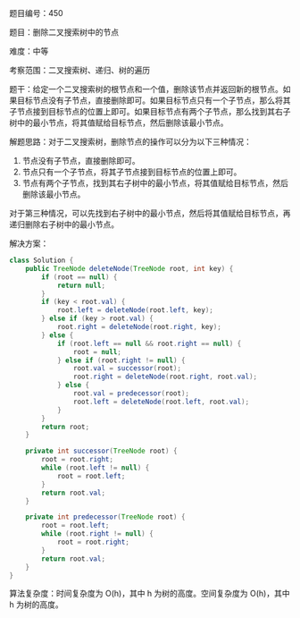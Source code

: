 题目编号：450

题目：删除二叉搜索树中的节点

难度：中等

考察范围：二叉搜索树、递归、树的遍历

题干：给定一个二叉搜索树的根节点和一个值，删除该节点并返回新的根节点。如果目标节点没有子节点，直接删除即可。如果目标节点只有一个子节点，那么将其子节点接到目标节点的位置上即可。如果目标节点有两个子节点，那么找到其右子树中的最小节点，将其值赋给目标节点，然后删除该最小节点。

解题思路：对于二叉搜索树，删除节点的操作可以分为以下三种情况：

1. 节点没有子节点，直接删除即可。
2. 节点只有一个子节点，将其子节点接到目标节点的位置上即可。
3. 节点有两个子节点，找到其右子树中的最小节点，将其值赋给目标节点，然后删除该最小节点。

对于第三种情况，可以先找到右子树中的最小节点，然后将其值赋给目标节点，再递归删除右子树中的最小节点。

解决方案：

```java
class Solution {
    public TreeNode deleteNode(TreeNode root, int key) {
        if (root == null) {
            return null;
        }
        if (key < root.val) {
            root.left = deleteNode(root.left, key);
        } else if (key > root.val) {
            root.right = deleteNode(root.right, key);
        } else {
            if (root.left == null && root.right == null) {
                root = null;
            } else if (root.right != null) {
                root.val = successor(root);
                root.right = deleteNode(root.right, root.val);
            } else {
                root.val = predecessor(root);
                root.left = deleteNode(root.left, root.val);
            }
        }
        return root;
    }

    private int successor(TreeNode root) {
        root = root.right;
        while (root.left != null) {
            root = root.left;
        }
        return root.val;
    }

    private int predecessor(TreeNode root) {
        root = root.left;
        while (root.right != null) {
            root = root.right;
        }
        return root.val;
    }
}
```

算法复杂度：时间复杂度为 O(h)，其中 h 为树的高度。空间复杂度为 O(h)，其中 h 为树的高度。